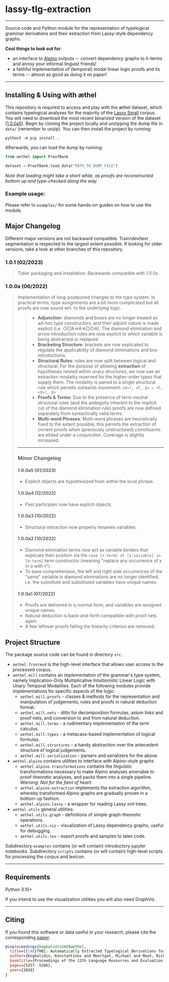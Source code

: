 # lassy-tlg-extraction

---

Source code and Python module for the representation of typelogical grammar derivations and their extraction from 
Lassy-style dependency graphs. 


**Cool things to look out for**:
* an interface to [Alpino](http://www.let.rug.nl/vannoord/alp/Alpino/) outputs -- convert dependency graphs to λ-terms and annoy your informal linguist friends!
* a faithful implementation of (temporal) modal linear logic proofs and its terms -- almost as good as doing it on paper!
---

## Installing & Using with æthel
This repository is required to access and play with the æthel dataset, which contains typelogical analyses
for the majority of the [Lassy Small](https://taalmaterialen.ivdnt.org/download/lassy-klein-corpus6/) corpus.
You will need to download the most recent binarized version of the dataset
([1.0.0a5](https://surfdrive.surf.nl/files/index.php/s/F4Wq0KcMi91d9TO)).
Begin by cloning the project locally and unzipping the dump file in `data/` (remember to unzip).
You can then install the project by running:

```shell
python3 -m pip install .
```

Afterwards, you can load the dump by running:

```python
from aethel import ProofBank

dataset = ProofBank.load_data("PATH_TO_DUMP_FILE")
```

*Note that loading might take a short while, as proofs are reconstructed bottom up and type-checked along the way.*

### Example usage:
Please refer to `examples/` for some hands-on guides on how to use the module.


## Major Changelog
Different major versions are not backward compatible. 
Train/dev/test segmentation is respected to the largest extent possible. 
If looking for older versions, take a look at other branches of this repository.

### 1.0.1 (02/2023)
> Tidier packaging and installation. Backwards compatible with 1.0.0x.
### 1.0.0a (06/2022) 
> Implementation of long-postponed changes to the type system. In practical terms, type assignments are a bit more
> complicated but all proofs are now sound wrt. to the underlying logic.
> >* **Adjunction**: diamonds and boxes are no longer treated as ad-hoc type constructors, and their adjoint nature is
>> made explicit (i.e. ◇□A⇒A⇒□◇A). The diamond elimination and arrow introduction rules are now explicit to which
>> variable is being abstracted or replaced.
>> * **Bracketing Structure**: brackets are now explicated to regulate the applicability of diamond eliminations 
>> and box introductions. 
>> * **Structural Rules**: rules are now split between logical and structural. For the purpose of allowing 
>> **extraction** of hypotheses nested within unary structures, we now use an extraction modality reserved for the
>> higher-order types that supply them. The modality is paired to a single structural rule which permits outwards movement:
>> `<Χ>!, <Γ, Δ> → <Γ, <Χ>!, Δ>`
>> * **Proofs & Terms**: Due to the presence of term-neutral structural rules (and the ambiguity inherent to the implicit
>> cut of the diamond elimination rule) proofs are now defined separately from syntactically valid terms.
>> * **Multi-word Phrases**: Multi-word phrases are heuristically fixed to the extent possible; this permits the 
>> extraction of correct proofs when (previously unstructured) constituents are elided under a conjunction. Coverage is
>> slightly increased.
> ---
> ### Minor Changelog
> #### 1.0.0a5 (01/2023)
> * Explicit objects are hypothesized from within the local phrase. 
> #### 1.0.0a4 (12/2022)
> * Past participles now have explicit objects.
> #### 1.0.0a3 (10/2022)
> * Structural extraction now properly renames variables.
> #### 1.0.0a2 (10/2022)
> * Diamond elimination terms now act as variable binders that explicate their position via 
> the `case [τ:term] of [x:variable] in [σ:term]` term constructor (meaning "replace any occurrence of x in σ with τ").
> * To ease comprehension, the left and right side occurrences of the "same" variable in diamond eliminations are no
> longer identified, i.e. the substitute and substituted variables have unique names.
> #### 1.0.0a1 (07/2022)
> * Proofs are delivered in η-normal form, and variables are assigned unique names.
> * Natural deduction is back-and-forth compatible with proof nets again.
> * A few leftover proofs failing the linearity criterion are removed.

## Project Structure
The package source code can be found in directory `src`.
* `aethel.frontend` is the high-level interface that allows user access to the processed corpus.
* `aethel.mill` contains an implementation of the grammar's type system, namely 
 Implication-Only Multiplicative Intuitionistic Linear Logic with Unary Temporal Modalities.
Each of the following modules provide implementations for specific aspects of the logic:
  * `aethel.mill.proofs` - classes & methods for the representation and manipulation of 
  judgements, rules and proofs in natural deduction format.
  * `aethel.mill.nets` - ditto for decomposition formulas, axiom links and proof nets,
  and conversion to and from natural deduction.
  * `aethel.mill.terms` - a rudimentary implementation of the term calculus.
  * `aethel.mill.types` - a metacass-based implementation of logical formulas.
  * `aethel.mill.structures` - a handy abstraction over the antecedent structure of logical judgements.
  * `aethel.mill.serialization` - parsers and serializers for the above.
* `aethel.alpino` contains utilities to interface with Alpino-style graphs
  * `aethel.alpino.transformations` contains the linguistic transformations necessary to make Alpino 
   analyses amenable to proof-theoretic analyses, and packs them into a single pipeline. *Warning: Not for the 
  faint of heart.* 
  * `aethel.alpino.extraction` implements the extraction algorithm, whereby transformed Alpino graphs are gradually
  proven in a bottom-up fashion.
  * `aethel.alpino.lassy` - a wrapper for reading Lassy xml trees.
* `aethel.utils` general utilities:
  * `aethel.utils.graph` - definitions of simple graph-theoretic operations.
  * `aethel.utils.viz` - visualization of Lassy dependency graphs, useful for debugging.
  * `aethel.utils.tex` - export proofs and samples to latex code.

Subdirectory `examples` contains (or will contain) introductory jupyter notebooks. 
Subdirectory `scripts` contains (or will contain) high-level scripts for processing the corpus and lexicon.


---

## Requirements
Python 3.10+

If you intend to use the visualization utilities you will also need GraphViz.

---
## Citing
If you found this software or data useful in your research, please cite the corresponding [paper](http://www.lrec-conf.org/proceedings/lrec2020/pdf/2020.lrec-1.647.pdf):
```BibTeX
@inproceedings{kogkalidis2020aethel,
  title={{\AE}THEL: Automatically Extracted Typelogical Derivations for Dutch},
  author={Kogkalidis, Konstantinos and Moortgat, Michael and Moot, Richard},
  booktitle={Proceedings of the 12th Language Resources and Evaluation Conference},
  pages={5257--5266},
  year={2020}
}
```
